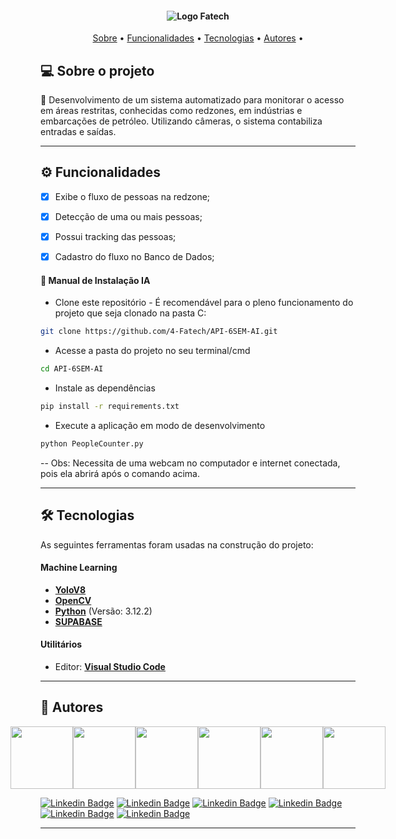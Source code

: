 <h4 align="center"> 
	<img alt="Logo Fatech" title="#Fatech" src="https://github.com/4-Fatech/API-6Semestre-front/blob/main/public/logo.png" />
</h4>
<p align="center">
 <a href="#-sobre-o-projeto">Sobre</a> •
 <a href="#-funcionalidades">Funcionalidades</a> •
 <a href="#-tecnologias">Tecnologias</a> •
 <a href="#-autores">Autores</a> • 
</p>

## 💻 Sobre o projeto

🚀 Desenvolvimento de um sistema automatizado para monitorar o acesso em áreas restritas, conhecidas como redzones, em indústrias e embarcações de petróleo. Utilizando câmeras, o sistema contabiliza entradas e saídas.

---

## ⚙️ Funcionalidades

- [X] Exibe o fluxo de pessoas na redzone;
- [X] Detecção de uma ou mais pessoas;
- [X] Possui tracking das pessoas;
- [X] Cadastro do fluxo no Banco de Dados;


#### 🧭 Manual de Instalação IA

- Clone este repositório - É recomendável para o pleno funcionamento do projeto que seja clonado na pasta C:
```bash
git clone https://github.com/4-Fatech/API-6SEM-AI.git
```
- Acesse a pasta do projeto no seu terminal/cmd 
```bash
cd API-6SEM-AI
```
- Instale as dependências
```bash
pip install -r requirements.txt
```
- Execute a aplicação em modo de desenvolvimento 
```bash
python PeopleCounter.py
```

-- Obs: Necessita de uma webcam no computador e internet conectada, pois ela abrirá após o comando acima.


---

## 🛠 Tecnologias

As seguintes ferramentas foram usadas na construção do projeto:

#### **Machine Learning**

- **[YoloV8](https://github.com/ultralytics/ultralytics)**
- **[OpenCV](https://pypi.org/project/opencv-python/)**
- **[Python](https://www.python.org/)** (Versão: 3.12.2)
- **[SUPABASE](https://supabase.com/)**

#### **Utilitários**

<!-- - Protótipo: **[Figma](https://www.figma.com/)** → **[Protótipo (Monitoramento de Fluxo)](https://www.figma.com/file/npSn8yHa7ta2qVyJdPwHPE/API-6%C2%BA?type=design&node-id=0-1&mode=design)** -->
- Editor: **[Visual Studio Code](https://code.visualstudio.com/)**

---

## 🦸 Autores
<div style="display: flex; justify-content: center;align-items: center;">
 <img src="https://github.com/New-Tomorrow.png" width="100px"></img>
 <img src="https://github.com/Antonio-Barbosa.png" width="100px"></img>
 <img src="https://github.com/brunadias3.png" width="100px"></img>
 <img src="https://github.com/dsslleagion.png" width="100px"></img>
 <img src="https://github.com/Evertonrwr.png" width="100px"></img>
 <img src="https://github.com/Gabriel-Coutinho0.png" width="100px"></img>
</div>

[![Linkedin Badge](https://img.shields.io/badge/-AndréRibeiro-blue?style=flat-square&logo=Linkedin&logoColor=white&link=https://www.linkedin.com/in/andre-ramos-ribeiro-320621226/)](https://www.linkedin.com/in/andre-ramos-ribeiro-320621226/)
[![Linkedin Badge](https://img.shields.io/badge/-AntônioMarcelo-blue?style=flat-square&logo=Linkedin&logoColor=white&link=https://www.linkedin.com/in/antonio-marcelo-9a5b68181)](https://www.linkedin.com/in/antonio-marcelo-9a5b68181)
[![Linkedin Badge](https://img.shields.io/badge/-BrunaDias-blue?style=flat-square&logo=Linkedin&logoColor=white&link=www.linkedin.com/in/brunadias3)](https://www.linkedin.com/in/brunadias3)
[![Linkedin Badge](https://img.shields.io/badge/-DionísioLeão-blue?style=flat-square&logo=Linkedin&logoColor=white&link=https://www.linkedin.com/in/dionisio-samuel-dos-santos-le%C3%A3o-616848226/)](https://www.linkedin.com/in/dionisio-samuel-dos-santos-le%C3%A3o-616848226/)
[![Linkedin Badge](https://img.shields.io/badge/-EvertonRicardo-blue?style=flat-square&logo=Linkedin&logoColor=white&link=https://www.linkedin.com/in/everton-rocha-1a456b20b)](https://www.linkedin.com/in/everton-rocha-1a456b20b)
[![Linkedin Badge](https://img.shields.io/badge/-GabrielCoutinho-blue?style=flat-square&logo=Linkedin&logoColor=white&link=https://www.linkedin.com/in/gabriel-silva-b778a31aa)](https://www.linkedin.com/in/gabriel-silva-b778a31aa)

---

